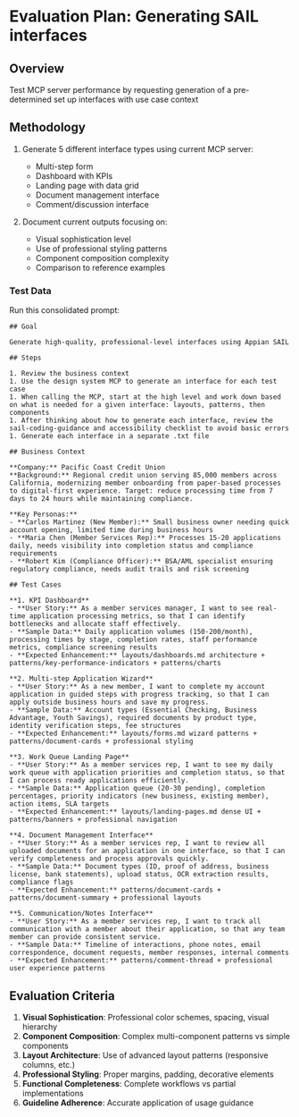 # Evaluation Plan: Generating SAIL interfaces

## Overview

Test MCP server performance by requesting generation of a pre-determined set up interfaces with use case context

## Methodology

1. Generate 5 different interface types using current MCP server:
   - Multi-step form
   - Dashboard with KPIs
   - Landing page with data grid
   - Document management interface
   - Comment/discussion interface

2. Document current outputs focusing on:
   - Visual sophistication level
   - Use of professional styling patterns
   - Component composition complexity
   - Comparison to reference examples

### Test Data

Run this consolidated prompt:

```
## Goal

Generate high-quality, professional-level interfaces using Appian SAIL

## Steps

1. Review the business context
1. Use the design system MCP to generate an interface for each test case
1. When calling the MCP, start at the high level and work down based on what is needed for a given interface: layouts, patterns, then components
1. After thinking about how to generate each interface, review the sail-coding-guidance and accessibility checklist to avoid basic errors
1. Generate each interface in a separate .txt file

## Business Context

**Company:** Pacific Coast Credit Union
**Background:** Regional credit union serving 85,000 members across California, modernizing member onboarding from paper-based processes to digital-first experience. Target: reduce processing time from 7 days to 24 hours while maintaining compliance.

**Key Personas:**
- **Carlos Martinez (New Member):** Small business owner needing quick account opening, limited time during business hours
- **Maria Chen (Member Services Rep):** Processes 15-20 applications daily, needs visibility into completion status and compliance requirements
- **Robert Kim (Compliance Officer):** BSA/AML specialist ensuring regulatory compliance, needs audit trails and risk screening

## Test Cases

**1. KPI Dashboard**
- **User Story:** As a member services manager, I want to see real-time application processing metrics, so that I can identify bottlenecks and allocate staff effectively.
- **Sample Data:** Daily application volumes (150-200/month), processing times by stage, completion rates, staff performance metrics, compliance screening results
- **Expected Enhancement:** layouts/dashboards.md architecture + patterns/key-performance-indicators + patterns/charts

**2. Multi-step Application Wizard**
- **User Story:** As a new member, I want to complete my account application in guided steps with progress tracking, so that I can apply outside business hours and save my progress.
- **Sample Data:** Account types (Essential Checking, Business Advantage, Youth Savings), required documents by product type, identity verification steps, fee structures
- **Expected Enhancement:** layouts/forms.md wizard patterns + patterns/document-cards + professional styling

**3. Work Queue Landing Page**
- **User Story:** As a member services rep, I want to see my daily work queue with application priorities and completion status, so that I can process ready applications efficiently.
- **Sample Data:** Application queue (20-30 pending), completion percentages, priority indicators (new business, existing member), action items, SLA targets
- **Expected Enhancement:** layouts/landing-pages.md dense UI + patterns/banners + professional navigation

**4. Document Management Interface**
- **User Story:** As a member services rep, I want to review all uploaded documents for an application in one interface, so that I can verify completeness and process approvals quickly.
- **Sample Data:** Document types (ID, proof of address, business license, bank statements), upload status, OCR extraction results, compliance flags
- **Expected Enhancement:** patterns/document-cards + patterns/document-summary + professional layouts

**5. Communication/Notes Interface**
- **User Story:** As a member services rep, I want to track all communication with a member about their application, so that any team member can provide consistent service.
- **Sample Data:** Timeline of interactions, phone notes, email correspondence, document requests, member responses, internal comments
- **Expected Enhancement:** patterns/comment-thread + professional user experience patterns
```

## Evaluation Criteria 

1. **Visual Sophistication**: Professional color schemes, spacing, visual hierarchy
2. **Component Composition**: Complex multi-component patterns vs simple components
3. **Layout Architecture**: Use of advanced layout patterns (responsive columns, etc.)
4. **Professional Styling**: Proper margins, padding, decorative elements
5. **Functional Completeness**: Complete workflows vs partial implementations
6. **Guideline Adherence**: Accurate application of usage guidance